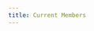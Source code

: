 ```yaml
---
title: Current Members
---
```


<script type="text/javascript">
    $(function($) {
      var json = "http://api.meetup.com/2/profiles?order=name&group_urlname=brainsilo&offset=0&photo-host=public&format=json&page=1000&fields=membership_dues&sig_id=70219012&sig=95901ae424495d4bf3440feeefc9ece471fae86d&callback=?";
      var members = $.getJSON(json,function(x) {
        console.log(x.results);
        var paid_members = _.filter(x.results, function(m) {return m.membership_dues.period_status == "paid" || m.membership_dues.exempt == true; });
        var p = $('<div id="paid_members" class="row">');
        $("div.main-content.container").append(p);
        _.forEach(paid_members, function(m) {
          var o = $('<div class="col-md-3 col-sm-4 col-xs-6">');
          o.append('<a href="' + m.profile_url + '" target="_blank" class="thumbnail"><div class="image"><img src="' + m.photo_url + '" class="img img-responsive full-width"></div><div class="caption">' + m.name + '</div></a>');
          p.append(o)
        });
      });
    });
</script>
